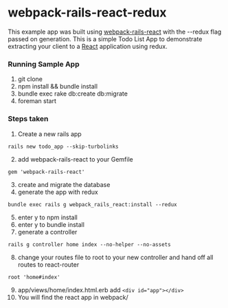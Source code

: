 # webpack-rails-react-redux

This example app was built using [webpack-rails-react](https://github.com/cottonwoodcoding/webpack-rails-react) with the --redux flag passed on generation.  This is a simple Todo List App to demonstrate extracting your client to a [React](https://facebook.github.io/react/) application using redux.

### Running Sample App
1.  git clone
2.  npm install && bundle install
3.  bundle exec rake db:create db:migrate
4.  foreman start
### Steps taken
1.  Create a new rails app
```
rails new todo_app --skip-turbolinks
```
2. add webpack-rails-react to your Gemfile
```
gem 'webpack-rails-react'
```
3.  create and migrate the database
4.  generate the app with redux
```
bundle exec rails g webpack_rails_react:install --redux
```
5. enter y to npm install
6. enter y to bundle install
7. generate a controller
```
rails g controller home index --no-helper --no-assets
```
8. change your routes file to root to your new controller and hand off all routes to react-router
```
root 'home#index'
```
9. app/views/home/index.html.erb add ```<div id="app"></div>```
10. You will find the react app in webpack/
